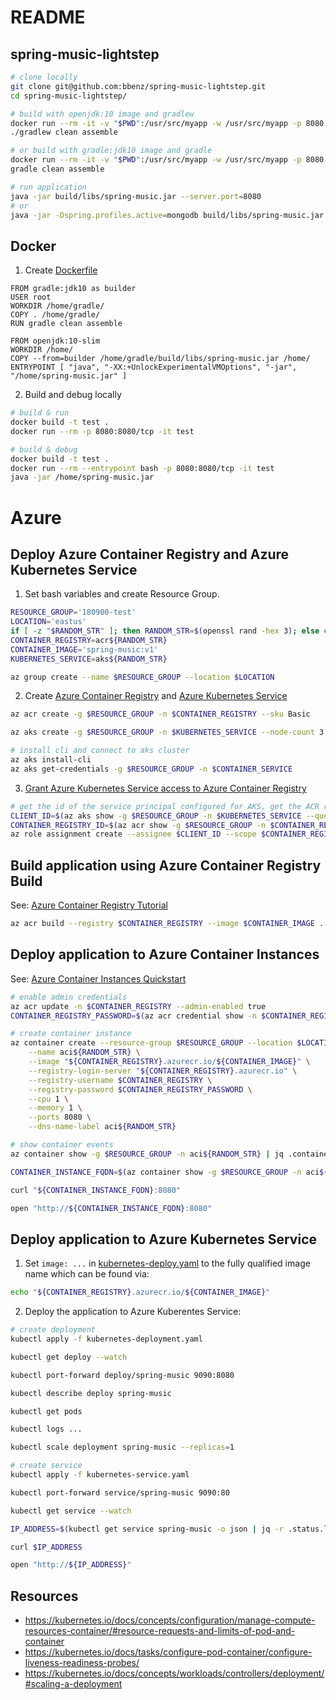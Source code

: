 # README

## spring-music-lightstep

```bash
# clone locally
git clone git@github.com:bbenz/spring-music-lightstep.git
cd spring-music-lightstep/

# build with openjdk:10 image and gradlew
docker run --rm -it -v "$PWD":/usr/src/myapp -w /usr/src/myapp -p 8080:8080/tcp openjdk:10 bash
./gradlew clean assemble

# or build with gradle:jdk10 image and gradle
docker run --rm -it -v "$PWD":/usr/src/myapp -w /usr/src/myapp -p 8080:8080/tcp gradle:jdk10 bash
gradle clean assemble

# run application
java -jar build/libs/spring-music.jar --server.port=8080
# or
java -jar -Dspring.profiles.active=mongodb build/libs/spring-music.jar
```

## Docker

1. Create [Dockerfile](Dockerfile)

```
FROM gradle:jdk10 as builder
USER root
WORKDIR /home/gradle/
COPY . /home/gradle/
RUN gradle clean assemble

FROM openjdk:10-slim
WORKDIR /home/
COPY --from=builder /home/gradle/build/libs/spring-music.jar /home/
ENTRYPOINT [ "java", "-XX:+UnlockExperimentalVMOptions", "-jar", "/home/spring-music.jar" ]
```

2. Build and debug locally

```bash
# build & run
docker build -t test .
docker run --rm -p 8080:8080/tcp -it test

# build & debug
docker build -t test . 
docker run --rm --entrypoint bash -p 8080:8080/tcp -it test
java -jar /home/spring-music.jar
```

# Azure

## Deploy Azure Container Registry and Azure Kubernetes Service

1. Set bash variables and create Resource Group.

```bash
RESOURCE_GROUP='180900-test'
LOCATION='eastus'
if [ -z "$RANDOM_STR" ]; then RANDOM_STR=$(openssl rand -hex 3); else echo $RANDOM_STR; fi
CONTAINER_REGISTRY=acr${RANDOM_STR}
CONTAINER_IMAGE='spring-music:v1'
KUBERNETES_SERVICE=aks${RANDOM_STR}

az group create --name $RESOURCE_GROUP --location $LOCATION
```

2. Create [Azure Container Registry](https://docs.microsoft.com/en-us/azure/container-registry/container-registry-get-started-azure-cli#create-a-container-registry) and [Azure Kubernetes Service](https://docs.microsoft.com/en-us/azure/aks/kubernetes-walkthrough#create-aks-cluster)

```bash
az acr create -g $RESOURCE_GROUP -n $CONTAINER_REGISTRY --sku Basic

az aks create -g $RESOURCE_GROUP -n $KUBERNETES_SERVICE --node-count 3 --generate-ssh-keys

# install cli and connect to aks cluster
az aks install-cli
az aks get-credentials -g $RESOURCE_GROUP -n $CONTAINER_SERVICE
```

3. [Grant Azure Kubernetes Service access to Azure Container Registry](https://docs.microsoft.com/en-us/azure/container-registry/container-registry-auth-aks#grant-aks-access-to-acr)


```bash
# get the id of the service principal configured for AKS, get the ACR registry resource id, and create role assignment
CLIENT_ID=$(az aks show -g $RESOURCE_GROUP -n $KUBERNETES_SERVICE --query "servicePrincipalProfile.clientId" --output tsv)
CONTAINER_REGISTRY_ID=$(az acr show -g $RESOURCE_GROUP -n $CONTAINER_REGISTRY --query "id" --output tsv)
az role assignment create --assignee $CLIENT_ID --scope $CONTAINER_REGISTRY_ID --role Reader
```

## Build application using Azure Container Registry Build

See: [Azure Container Registry Tutorial](https://docs.microsoft.com/en-us/azure/container-registry/container-registry-tutorial-quick-build)

```bash
az acr build --registry $CONTAINER_REGISTRY --image $CONTAINER_IMAGE .
```

## Deploy application to Azure Container Instances

See: [Azure Container Instances Quickstart](https://docs.microsoft.com/en-us/azure/container-instances/container-instances-quickstart#create-a-container)

```bash
# enable admin credentials
az acr update -n $CONTAINER_REGISTRY --admin-enabled true
CONTAINER_REGISTRY_PASSWORD=$(az acr credential show -n $CONTAINER_REGISTRY | jq -r .passwords[0].value)

# create container instance
az container create --resource-group $RESOURCE_GROUP --location $LOCATION \
    --name aci${RANDOM_STR} \
    --image "${CONTAINER_REGISTRY}.azurecr.io/${CONTAINER_IMAGE}" \
    --registry-login-server "${CONTAINER_REGISTRY}.azurecr.io" \
    --registry-username $CONTAINER_REGISTRY \
    --registry-password $CONTAINER_REGISTRY_PASSWORD \
    --cpu 1 \
    --memory 1 \
    --ports 8080 \
    --dns-name-label aci${RANDOM_STR}

# show container events
az container show -g $RESOURCE_GROUP -n aci${RANDOM_STR} | jq .containers[0].instanceView.events[]

CONTAINER_INSTANCE_FQDN=$(az container show -g $RESOURCE_GROUP -n aci${RANDOM_STR} | jq -r .ipAddress.fqdn)

curl "${CONTAINER_INSTANCE_FQDN}:8080"

open "http://${CONTAINER_INSTANCE_FQDN}:8080"
```

## Deploy application to Azure Kubernetes Service

1. Set `image: ...` in [kubernetes-deploy.yaml](kubernetes-deployment.yaml) to the fully qualified image name which can be found via:

```bash
echo "${CONTAINER_REGISTRY}.azurecr.io/${CONTAINER_IMAGE}"
```

2. Deploy the application to Azure Kuberentes Service:

```bash
# create deployment
kubectl apply -f kubernetes-deployment.yaml

kubectl get deploy --watch

kubectl port-forward deploy/spring-music 9090:8080

kubectl describe deploy spring-music

kubectl get pods

kubectl logs ...

kubectl scale deployment spring-music --replicas=1

# create service
kubectl apply -f kubernetes-service.yaml

kubectl port-forward service/spring-music 9090:80

kubectl get service --watch

IP_ADDRESS=$(kubectl get service spring-music -o json | jq -r .status.loadBalancer.ingress[0].ip)

curl $IP_ADDRESS

open "http://${IP_ADDRESS}"
```

## Resources

- https://kubernetes.io/docs/concepts/configuration/manage-compute-resources-container/#resource-requests-and-limits-of-pod-and-container
- https://kubernetes.io/docs/tasks/configure-pod-container/configure-liveness-readiness-probes/
- https://kubernetes.io/docs/concepts/workloads/controllers/deployment/#scaling-a-deployment
